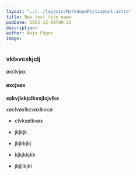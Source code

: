 ```yaml
---
layout: "../../layouts/MarkdownPostLayout.astro"
title: New test file name
pubDate: 2023-12-19T09:22
description: 
author: Anja Füger
image: 
---
```


### vklxvcxkjclj

øxclvjøx

#### øxcjvøx







**xckvjlxkjclkvxjlcjvlkx**

xøclvøxlkcvøxlkvcø



* clvkxølkvøx

* jkjkjk

* jkjkkjkj

* kjkjkkjkk

* jkjljlkjkl